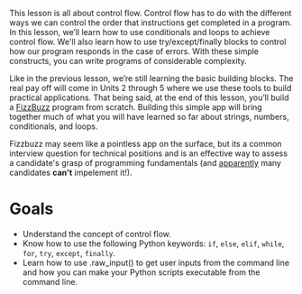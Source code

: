 This lesson is all about control flow. Control flow has to do with the different ways we can control the order that instructions get completed in a program. In this lesson, we’ll learn how to use conditionals and loops to achieve control flow. We'll also learn how to use try/except/finally blocks to control how our program responds in the case of errors. With these simple constructs, you can write programs of considerable complexity.

Like in the previous lesson, we’re still learning the basic building blocks. The real pay off will come in Units 2 through 5 where we use these tools to build practical applications. That being said, at the end of this lesson, you’ll build a [FizzBuzz](http://en.wikipedia.org/wiki/Fizz_buzz) program from scratch. Building this simple app will bring together much of what you will have learned so far about strings, numbers, conditionals, and loops. 

Fizzbuzz may seem like a pointless app on the surface, but its a common interview question for technical positions and is an effective way to assess a candidate's grasp of programming fundamentals (and [apparently](http://blog.codinghorror.com/why-cant-programmers-program/) many candidates **can't** impelement it!).

# Goals

- Understand the concept of control flow.
- Know how to use the following Python keywords: `if`, `else`, `elif`, `while`, `for`, `try`, `except`, `finally`.
- Learn how to use .raw_input() to get user inputs from the command line and how you can make your Python scripts executable from the command line.